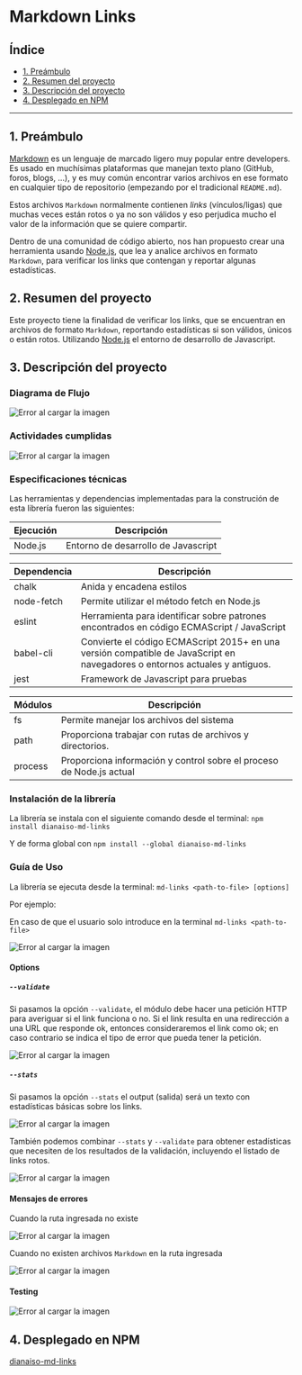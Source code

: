 # Markdown Links

## Índice

* [1. Preámbulo](#1-preámbulo)
* [2. Resumen del proyecto](#2-resumen-del-proyecto)
* [3. Descripción del proyecto](#3-descripción-del-proyecto)
* [4. Desplegado en NPM](#4-desplegado-en-npm)

***

## 1. Preámbulo

[Markdown](https://es.wikipedia.org/wiki/Markdown) es un lenguaje de marcado
ligero muy popular entre developers. Es usado en muchísimas plataformas que
manejan texto plano (GitHub, foros, blogs, ...), y es muy común
encontrar varios archivos en ese formato en cualquier tipo de repositorio
(empezando por el tradicional `README.md`).

Estos archivos `Markdown` normalmente contienen _links_ (vínculos/ligas) que
muchas veces están rotos o ya no son válidos y eso perjudica mucho el valor de
la información que se quiere compartir.

Dentro de una comunidad de código abierto, nos han propuesto crear una
herramienta usando [Node.js](https://nodejs.org/), que lea y analice archivos
en formato `Markdown`, para verificar los links que contengan y reportar
algunas estadísticas.

## 2. Resumen del proyecto

Este proyecto tiene la finalidad de verificar los links, que se encuentran en archivos de formato `Markdown`,
reportando estadísticas si son válidos, únicos o están rotos. Utilizando [Node.js](https://nodejs.org/) 
el entorno de desarrollo de Javascript.

## 3. Descripción del proyecto

### Diagrama de Flujo

![Error al cargar la imagen](https://raw.githubusercontent.com/DianaSanchezOrdonez/LIM013-fe-md-links/master/src/img/diagramaFlujoMDLINKS.png)

### Actividades cumplidas 

![Error al cargar la imagen](https://raw.githubusercontent.com/DianaSanchezOrdonez/LIM013-fe-md-links/master/src/img/done.png)

### Especificaciones técnicas

Las herramientas y dependencias implementadas para la construción de esta librería fueron las siguientes:

| Ejecución    | Descripción |
| ------       | ------ |
| Node.js      | Entorno de desarrollo de Javascript|

| Dependencia  | Descripción |
| ------       | ------ |
| chalk        | Anida y encadena estilos|
| node-fetch   | Permite utilizar el método fetch en Node.js |
| eslint       | Herramienta para identificar sobre patrones encontrados en código ECMAScript / JavaScript |
| babel-cli    | Convierte el código ECMAScript 2015+ en una versión compatible de JavaScript en navegadores o entornos actuales y antiguos. |
| jest         | Framework de Javascript para pruebas |

| Módulos      | Descripción |
| ------       | ------ |
| fs           | Permite manejar los archivos del sistema |
| path         | Proporciona trabajar con rutas de archivos y directorios.|
| process      | Proporciona información y control sobre el proceso de Node.js actual |


### Instalación de la librería

La librería se instala con el siguiente comando desde el terminal:
  `npm install dianaiso-md-links`

Y de forma global con 
  `npm install --global dianaiso-md-links`

### Guía de Uso

La librería se ejecuta desde la terminal: `md-links <path-to-file> [options]`

Por ejemplo:

En caso de que el usuario solo introduce en la terminal 
`md-links <path-to-file>`

![Error al cargar la imagen](https://raw.githubusercontent.com/DianaSanchezOrdonez/LIM013-fe-md-links/master/src/img/sinopciones.png)

#### Options

##### `--validate`

Si pasamos la opción `--validate`, el módulo debe hacer una petición HTTP para
averiguar si el link funciona o no. Si el link resulta en una redirección a una
URL que responde ok, entonces consideraremos el link como ok; en caso contrario se indica el tipo de error 
que pueda tener la petición.

![Error al cargar la imagen](https://raw.githubusercontent.com/DianaSanchezOrdonez/LIM013-fe-md-links/master/src/img/validate.png)

##### `--stats`

Si pasamos la opción `--stats` el output (salida) será un texto con estadísticas
básicas sobre los links.

![Error al cargar la imagen](https://raw.githubusercontent.com/DianaSanchezOrdonez/LIM013-fe-md-links/master/src/img/stats.png)

También podemos combinar `--stats` y `--validate` para obtener estadísticas que
necesiten de los resultados de la validación, incluyendo el listado de links rotos.

![Error al cargar la imagen](https://raw.githubusercontent.com/DianaSanchezOrdonez/LIM013-fe-md-links/master/src/img/mix.png)

#### Mensajes de errores

Cuando la ruta ingresada no existe 

![Error al cargar la imagen](https://raw.githubusercontent.com/DianaSanchezOrdonez/LIM013-fe-md-links/master/src/img/noExiste.png)

Cuando no existen archivos `Markdown` en la ruta ingresada

![Error al cargar la imagen](https://raw.githubusercontent.com/DianaSanchezOrdonez/LIM013-fe-md-links/master/src/img/noMd.png)

#### Testing 
![Error al cargar la imagen](https://raw.githubusercontent.com/DianaSanchezOrdonez/LIM013-fe-md-links/master/src/img/test.png)

## 4. Desplegado en NPM
[dianaiso-md-links](https://www.npmjs.com/package/dianaiso-md-links)